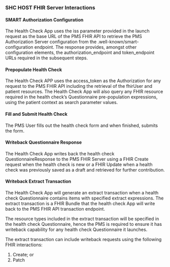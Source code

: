 ### SHC HOST FHIR Server Interactions

#### SMART Authorization Configuration 
The Health Check App uses the iss parameter provided in the launch request as the base URL of the PMS FHIR API to retrieve the PMS Authorization Server configuration from the .well-known/smart-configuration endpoint. The response provides, amongst other configuration elements, the authorization_endpoint and token_endpoint URLs required in the subsequent steps. 

#### Prepopulate Health Check
The Health Check APP uses the access_token as the Authorization for any request to the PMS FHIR API including the retrieval of the fhirUser and patient resources. The Health Check App will also query any FHIR resource required in the health check’s Questionnaire pre-population expressions, using the patient context as search parameter values.

#### Fill and Submit Health Check
The PMS User fills out the health check form and when finished, submits the form.

#### Writeback Questionnaire Response
The Health Check App writes back the health check QuestionnaireResponse to the PMS FHIR Server using a FHIR Create request when the health check is new or a FHIR Update when a health check was previously saved as a draft and retrieved for further contribution.

#### Writeback Extract Transaction
The Health Check App will generate an extract transaction when a health check Questionnaire contains items with specified extract expressions. The extract transaction is a FHIR Bundle that the health check App will write back to the PMS FHIR API transaction endpoint. 

The resource types included in the extract transaction will be specified in the health check Questionnaire, hence the PMS is required to ensure it has writeback capability for any health check Questionnaire it launches. 

The extract transaction can include writeback requests using the following FHIR interactions:
1.	Create; or 
2.	Patch
